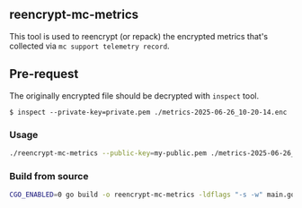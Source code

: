 ## reencrypt-mc-metrics
This tool is used to reencrypt (or repack) the encrypted metrics that's collected via `mc support telemetry record`.

## Pre-request
The originally encrypted file should be decrypted with `inspect` tool.
```
$ inspect --private-key=private.pem ./metrics-2025-06-26_10-20-14.enc
```

### Usage
```bash 
./reencrypt-mc-metrics --public-key=my-public.pem ./metrics-2025-06-26_10-20-14
```

### Build from source
```bash
CGO_ENABLED=0 go build -o reencrypt-mc-metrics -ldflags "-s -w" main.go
```
